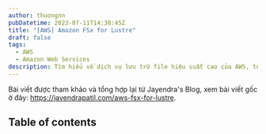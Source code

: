 ```yaml
---
author: thuongnn
pubDatetime: 2023-07-11T14:30:45Z
title: "[AWS] Amazon FSx for Lustre"
draft: false
tags:
  - AWS
  - Amazon Web Services
description: Tìm hiểu về dịch vụ lưu trữ file hiệu suất cao của AWS, tối ưu cho các workload tính toán song song.
---
```

Bài viết được tham khảo và tổng hợp lại từ Jayendra's Blog, xem bài viết gốc ở đây: https://jayendrapatil.com/aws-fsx-for-lustre. 

## Table of contents

